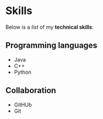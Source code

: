 # Skills

Below is a *list* of my **technical skills**:

## Programming languages 
- Java
- C++
- Python 

## Collaboration 
- GitHUb
- Git

